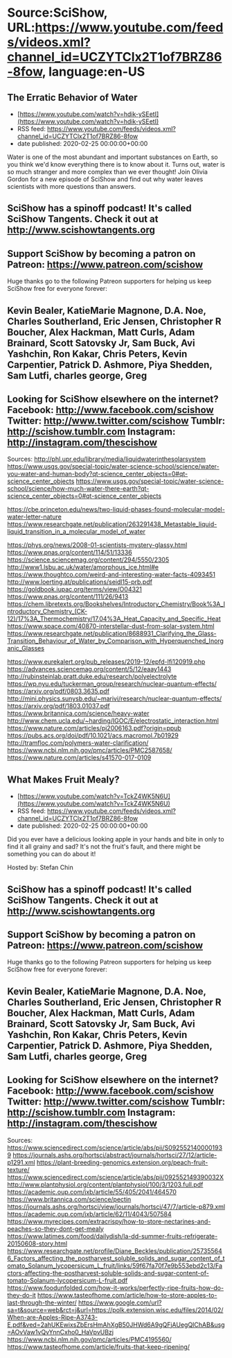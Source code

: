 # Source:SciShow, URL:https://www.youtube.com/feeds/videos.xml?channel_id=UCZYTClx2T1of7BRZ86-8fow, language:en-US

## The Erratic Behavior of Water
 - [https://www.youtube.com/watch?v=hdik-ySEetI](https://www.youtube.com/watch?v=hdik-ySEetI)
 - RSS feed: https://www.youtube.com/feeds/videos.xml?channel_id=UCZYTClx2T1of7BRZ86-8fow
 - date published: 2020-02-25 00:00:00+00:00

Water is one of the most abundant and important substances on Earth, so you think we'd know everything there is to know about it. Turns out, water is so much stranger and more complex than we ever thought! Join Olivia Gordon for a new episode of SciShow and find out why water leaves scientists with more questions than answers.

SciShow has a spinoff podcast! It's called SciShow Tangents. Check it out at http://www.scishowtangents.org
----------
Support SciShow by becoming a patron on Patreon: https://www.patreon.com/scishow
----------
Huge thanks go to the following Patreon supporters for helping us keep SciShow free for everyone forever:

Kevin Bealer, KatieMarie Magnone, D.A. Noe, Charles Southerland, Eric Jensen, Christopher R Boucher, Alex Hackman, Matt Curls, Adam Brainard, Scott Satovsky Jr, Sam Buck, Avi Yashchin, Ron Kakar, Chris Peters, Kevin Carpentier, Patrick D. Ashmore, Piya Shedden, Sam Lutfi, charles george, Greg 
----------
Looking for SciShow elsewhere on the internet?
Facebook: http://www.facebook.com/scishow
Twitter: http://www.twitter.com/scishow
Tumblr: http://scishow.tumblr.com
Instagram: http://instagram.com/thescishow
----------
Sources:
http://phl.upr.edu/library/media/liquidwaterinthesolarsystem
https://www.usgs.gov/special-topic/water-science-school/science/water-you-water-and-human-body?qt-science_center_objects=0#qt-science_center_objects
https://www.usgs.gov/special-topic/water-science-school/science/how-much-water-there-earth?qt-science_center_objects=0#qt-science_center_objects

https://cbe.princeton.edu/news/two-liquid-phases-found-molecular-model-water-letter-nature
https://www.researchgate.net/publication/263291438_Metastable_liquid-liquid_transition_in_a_molecular_model_of_water

https://phys.org/news/2008-01-scientists-mystery-glassy.html
https://www.pnas.org/content/114/51/13336
https://science.sciencemag.org/content/294/5550/2305
http://www1.lsbu.ac.uk/water/amorphous_ice.html#e
https://www.thoughtco.com/weird-and-interesting-water-facts-4093451
http://www.loerting.at/publications/seidl15-prb.pdf
https://goldbook.iupac.org/terms/view/O04321
https://www.pnas.org/content/111/26/9413
https://chem.libretexts.org/Bookshelves/Introductory_Chemistry/Book%3A_Introductory_Chemistry_(CK-12)/17%3A_Thermochemistry/17.04%3A_Heat_Capacity_and_Specific_Heat
https://www.space.com/40870-interstellar-dust-from-solar-system.html
https://www.researchgate.net/publication/8688931_Clarifying_the_Glass-Transition_Behaviour_of_Water_by_Comparison_with_Hyperquenched_Inorganic_Glasses

https://www.eurekalert.org/pub_releases/2019-12/epfd-lfi120919.php
https://advances.sciencemag.org/content/5/12/eaay1443
http://rubinsteinlab.pratt.duke.edu/research/polyelectrolyte
https://wp.nyu.edu/tuckerman_group/research/nuclear-quantum-effects/
https://arxiv.org/pdf/0803.3635.pdf
http://mini.physics.sunysb.edu/~marivi/research/nuclear-quantum-effects/
https://arxiv.org/pdf/1803.01037.pdf
https://www.britannica.com/science/heavy-water
http://www.chem.ucla.edu/~harding/IGOC/E/electrostatic_interaction.html
https://www.nature.com/articles/pj2006163.pdf?origin=ppub
https://pubs.acs.org/doi/pdf/10.1021/acs.macromol.7b01929
http://tramfloc.com/polymers-water-clarification/
https://www.ncbi.nlm.nih.gov/pmc/articles/PMC2587658/
https://www.nature.com/articles/s41570-017-0109

## What Makes Fruit Mealy?
 - [https://www.youtube.com/watch?v=TckZ4WK5N6U](https://www.youtube.com/watch?v=TckZ4WK5N6U)
 - RSS feed: https://www.youtube.com/feeds/videos.xml?channel_id=UCZYTClx2T1of7BRZ86-8fow
 - date published: 2020-02-25 00:00:00+00:00

Did you ever have a delicious looking apple in your hands and bite in only to find it all grainy and sad? It's not the fruit's fault, and there might be something you can do about it!

Hosted by: Stefan Chin

SciShow has a spinoff podcast! It's called SciShow Tangents. Check it out at http://www.scishowtangents.org
----------
Support SciShow by becoming a patron on Patreon: https://www.patreon.com/scishow
----------
Huge thanks go to the following Patreon supporters for helping us keep SciShow free for everyone forever:

Kevin Bealer, KatieMarie Magnone, D.A. Noe, Charles Southerland, Eric Jensen, Christopher R Boucher, Alex Hackman, Matt Curls, Adam Brainard, Scott Satovsky Jr, Sam Buck, Avi Yashchin, Ron Kakar, Chris Peters, Kevin Carpentier, Patrick D. Ashmore, Piya Shedden, Sam Lutfi, charles george, Greg 
----------
Looking for SciShow elsewhere on the internet?
Facebook: http://www.facebook.com/scishow
Twitter: http://www.twitter.com/scishow
Tumblr: http://scishow.tumblr.com
Instagram: http://instagram.com/thescishow
----------
Sources:
https://www.sciencedirect.com/science/article/abs/pii/S0925521400001939
https://journals.ashs.org/hortsci/abstract/journals/hortsci/27/12/article-p1291.xml
https://plant-breeding-genomics.extension.org/peach-fruit-texture/
https://www.sciencedirect.com/science/article/abs/pii/092552149390032X
http://www.plantphysiol.org/content/plantphysiol/100/3/1203.full.pdf 
https://academic.oup.com/jxb/article/55/405/2041/464570 
https://www.britannica.com/science/pectin
https://journals.ashs.org/hortsci/view/journals/hortsci/47/7/article-p879.xml
https://academic.oup.com/jxb/article/62/11/4043/507584
https://www.myrecipes.com/extracrispy/how-to-store-nectarines-and-peaches-so-they-dont-get-mealy
https://www.latimes.com/food/dailydish/la-dd-summer-fruits-refrigerate-20150608-story.html
https://www.researchgate.net/profile/Diane_Beckles/publication/257355646_Factors_affecting_the_postharvest_soluble_solids_and_sugar_content_of_tomato_Solanum_lycopersicum_L_fruit/links/59f67fa70f7e9b553ebd2c13/Factors-affecting-the-postharvest-soluble-solids-and-sugar-content-of-tomato-Solanum-lycopersicum-L-fruit.pdf
https://www.foodunfolded.com/how-it-works/perfectly-ripe-fruits-how-do-they-do-it 
https://www.tasteofhome.com/article/how-to-store-apples-to-last-through-the-winter/ 
https://www.google.com/url?sa=t&source=web&rct=j&url=https://polk.extension.wisc.edu/files/2014/02/When-are-Apples-Ripe-A3743-E.pdf&ved=2ahUKEwixsZbErsHmAhXgB50JHWd6A9gQFjAUegQIChAB&usg=AOvVaw1vQvYnnCxho0_HaVpvUBzj 
https://www.ncbi.nlm.nih.gov/pmc/articles/PMC4195560/
https://www.tasteofhome.com/article/fruits-that-keep-ripening/

